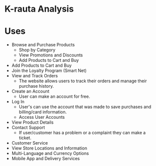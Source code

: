 # K-rauta Analysis

# **Uses**
- Browse and Purchase Products
  - Shop by Category
  - View Promotions and Discounts
  - Add Products to Cart and Buy
- Add Products to Cart and Buy
- Join the Loyalty Program (Smart Net)
- View and Track Orders
  - The website allows users to track their orders and manage their purchase history.
- Create an Account
  - User can make an account for free.
- Log In
  - User's can use the account that was made to save purchases and billing/card information.
  - Access User Accounts
- View Product Details
- Contact Support
  - If user/customer has a problem or a complaint they can make a ticket.
- Customer Service
- View Store Locations and Information
- Multi-Language and Currency Options
- Mobile App and Delivery Services
